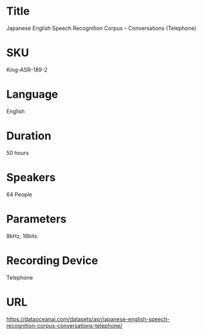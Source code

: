 # Title 
Japanese English Speech Recognition Corpus – Conversations (Telephone)
                          
# SKU
King-ASR-189-2

# Language
English

# Duration
50 hours

# Speakers
64 People

# Parameters
8kHz, 16bits

# Recording Device
Telephone
            
# URL
https://dataoceanai.com/datasets/asr/japanese-english-speech-recognition-corpus-conversations-telephone/

